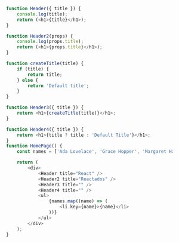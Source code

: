 <!-- // const header = document.createElement('h1');
        // const text = 'Develop. Preview. Ship.';
        // const headerContent = document.createTextNode(text);
        // header.appendChild(headerContent);
        // app.appendChild(header); -->
<!--
        function header() {
            return (<h1>Develop. Preview. Ship.</h1>)
        }
        But, wait a second. If you try to run the code above in your browser, you'll get an error. 
        To get this to work, there are two things you have to do:
        First, React components should be capitalized to distinguish them from plain HTML and JavaScript: 
        -->

```javascript
        function Header({ title }) {
            console.log(title);
            return (<h1>{title}</h1>);
        }

        function Header2(props) {
            console.log(props.title);
            return (<h1>{props.title}</h1>);
        }

        function createTitle(title) {
            if (title) {
                return title;
            } else {
                return 'Default title';
            }
        }

        function Header3({ title }) {
            return <h1>{createTitle(title)}</h1>;
        }

        function Header4({ title }) {
            return <h1>{title ? title : 'Default Title'}</h1>;
        }
        function HomePage() {
            const names = ['Ada Lovelace', 'Grace Hopper', 'Margaret Hamilton'];

            return (
                <div>
                    <Header title="React" />
                    <Header2 title="Reactados" />
                    <Header3 title="" />
                    <Header4 title="" />
                    <ul>
                        {names.map((name) => (
                            <li key={name}>{name}</li>
                        ))}
                    </ul>
                </div>
            );
        }
```
